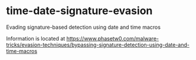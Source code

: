 # time-date-signature-evasion
Evading signature-based detection using date and time macros

Information is located at https://www.phasetw0.com/malware-tricks/evasion-techniques/bypassing-signature-detection-using-date-and-time-macros
